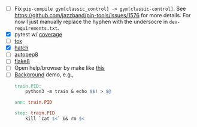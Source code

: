 - [ ] Fix `pip-compile gym[classic_control] -> gym[classic-control]`. See https://github.com/jazzband/pip-tools/issues/1576 for more details. For now I just manually replace the hyphen with the undersocre in `dev-requirements.txt`.
- [x] pytest w/ [coverage](https://github.com/nedbat/coveragepy)
- [ ] [tox](https://github.com/tox-dev/tox)
- [x] [hatch](https://github.com/pypa/hatch)
- [ ] [autopep8](https://github.com/hhatto/autopep8)
- [ ] [flake8](https://github.com/PyCQA/flake8)
- [ ] Open help/browser by make like [this](https://github.com/jeshraghian/snntorch/blob/cd9f9c0cf36a31e73a55de03d2e1408a379be6c5/Makefile#L4)
- [ ] [Background](https://www.baeldung.com/linux/kill-background-process) demo, e.g.,
    ```makefile
    train.PID:
        python3 -m train & echo $$! > $@

    ann: train.PID

    stop: train.PID
        kill `cat $<` && rm $<
    ```
